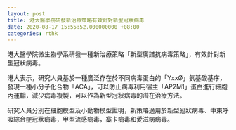 ```yaml
---
layout: post
title: 港大醫學院研發新治療策略有效針對新型冠狀病毒
date: 2020-08-17 15:55:52.000000000 +08:00
categories: rthk
---
```


港大醫學院微生物學系研發一種新治療策略「新型廣譜抗病毒策略」，有效針對新型冠狀病毒。

港大表示，研究人員基於一種廣泛存在於不同病毒蛋白的「YxxØ」氨基酸基序，發現一種小分子化合物「ACA」，可以防止病毒利用宿主「AP2M1」蛋白進行細胞內運輸，減少病毒複製，可以作為新型冠狀病毒的潛在治療方法。

研究人員分別在細胞模型及小動物模型證明，新策略適用於新型冠狀病毒、中東呼吸綜合症冠狀病毒，甲型流感病毒，寨卡病毒和愛滋病病毒。
